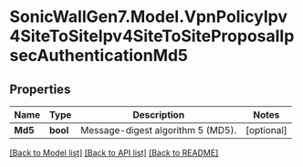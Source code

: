 # SonicWallGen7.Model.VpnPolicyIpv4SiteToSiteIpv4SiteToSiteProposalIpsecAuthenticationMd5

## Properties

Name | Type | Description | Notes
------------ | ------------- | ------------- | -------------
**Md5** | **bool** | Message-digest algorithm 5 (MD5). | [optional] 

[[Back to Model list]](../README.md#documentation-for-models) [[Back to API list]](../README.md#documentation-for-api-endpoints) [[Back to README]](../README.md)

